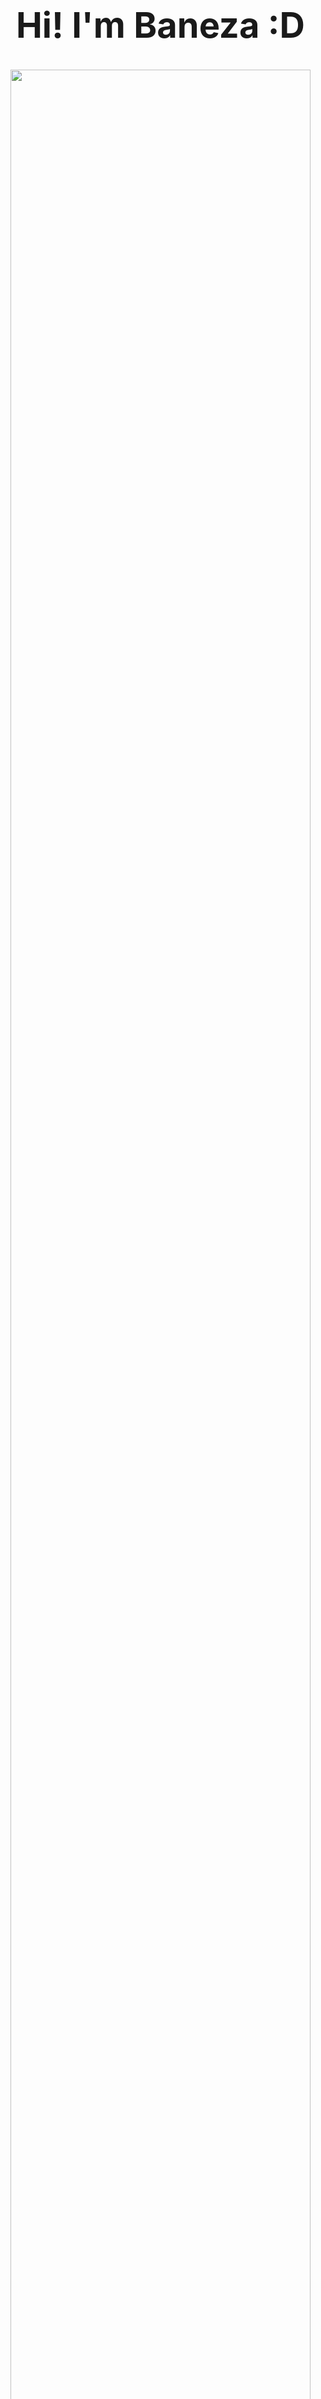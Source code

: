 
<div id="user-content-toc">
  <ul align="center">
    <h1 align="center"> <summary><h1 style="display: inline-block">Hi! I'm Baneza :D </summary>
 <img src="https://i.pinimg.com/564x/88/da/38/88da38c61a0895ae2fd54c1eb9d5bfc9.jpg" width="100%" height="100%">
    </h1>
</div>


<p align="center">I'm Learning, Creating and Memorizing ❤️ <br><br> 
  O interesse que tenho em programação e suas linguagens me despertou de uma forma que eu nunca pensava, desde então, me esforço para continuar nessa área e implementar meus estudos neles, além de ajudar a aplicar programas e aplicativos em forma de estudo, treinando e aplicando.</p>&nbsp;

  👨‍💻 Sobre mim

  - 💬 Tenho 16 anos e atualmente moro no Brasil. Desde cedo possuo interesse em espanhol, tão encantada e diferente do português que eu aprendi nas escolas, depois veio o inglês, abrindo portas para descobrir mais sobre os diferente idiomas. Sou fluentemente em espanhol e no nível intermediário em inglês.

  - ⚡ Atualmente sou uma estudante na Etec da Zona Leste, desde 2022, estudando Desenvolvimento de Sistemas junto com os meus colegas. Nós já desenvolvemos vários programas e aplicativos durante nosso aprendizado, desde em atividades ou trabalhos grandes e educativos.


<br>
    
<div align="center">  

  <img width=50% src="https://github-readme-streak-stats.herokuapp.com?user=Baneza-LCM&theme=blue-green&mode=weekly" />
  <!-- ![Anurag's GitHub stats](https://github-readme-stats.vercel.app/api?username=Baneza-LCM&show_icons=true) -->
  <img width="42%" height="100%" src="https://github-readme-stats.vercel.app/api/top-langs/?username=Baneza-LCM&layout=compact&hide_border=false&theme=blue-green&mode=weekly" />

</div>

<br><br>


<details>
  <summary>👨‍💻 Um pouco mais sobre mim(curiosidades)</summary>

  - 📢 Além de espanhol e inglês, tenho interesse em aprender francês e alemão. Atualmente, estou procurando curtos cursos para aprender mais sobre eles, e aplicar eles no mercado de trabalho que me espera no futuro.

  - 🎨 Gosto no que se relaciona em arte e criatividade, seja em forma de designs, desenhos, animações ou outras coisas relacionadas.

  - 📚 Sempre fui uma amante em leitura, desde criança eu sempre tive interesse. Com isso, comecei a criar as minhas próprias histórias de forma digital, porém em rascunhos, e posso dizer que amo as criações que eu realizo. Sou apaixonada em ler e escrever.
</details>


